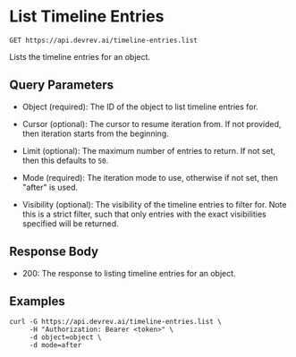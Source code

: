 # List Timeline Entries

```http
GET https://api.devrev.ai/timeline-entries.list
```

Lists the timeline entries for an object.



## Query Parameters

- Object (required): The ID of the object to list timeline entries for.
- Cursor (optional): The cursor to resume iteration from. If not provided, then iteration
starts from the beginning.

- Limit (optional): The maximum number of entries to return. If not set, then this
defaults to `50`.

- Mode (required): The iteration mode to use, otherwise if not set, then "after" is
used.

- Visibility (optional): The visibility of the timeline entries to filter for. Note this is a
strict filter, such that only entries with the exact visibilities
specified will be returned.


## Response Body

- 200: The response to listing timeline entries for an object.

## Examples

```shell
curl -G https://api.devrev.ai/timeline-entries.list \
     -H "Authorization: Bearer <token>" \
     -d object=object \
     -d mode=after
```